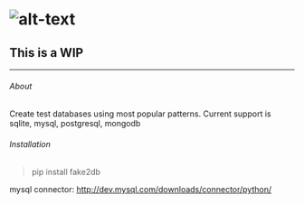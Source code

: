 ![alt-text](http://prntscr.com/5d31i7)
===========
This is a WIP
------
***
###### About

Create test databases using most popular patterns.
Current support is sqlite, mysql, postgresql, mongodb
###### Installation
> pip install fake2db

mysql connector:
http://dev.mysql.com/downloads/connector/python/
